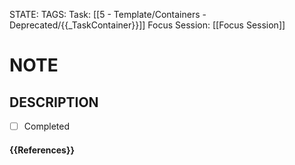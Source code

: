 STATE: 
TAGS: 
Task: [[5 - Template/Containers - Deprecated/{{_TaskContainer}}]]
Focus Session: [[Focus Session]]
# NOTE

## DESCRIPTION

- [ ] Completed
#### {{References}}